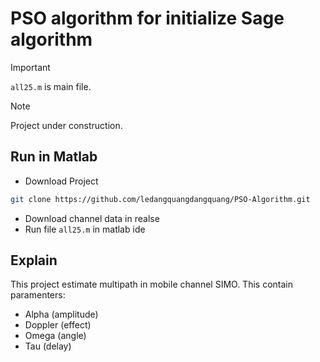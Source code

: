 # PSO algorithm for initialize Sage algorithm

> [!IMPORTANT]
> `all25.m` is main file.

> [!NOTE]
> Project under construction.

## Run in Matlab 
- Download Project
```bash
git clone https://github.com/ledangquangdangquang/PSO-Algorithm.git
```
- Download channel data in realse
- Run file `all25.m` in matlab ide


## Explain 
This project estimate multipath in mobile channel SIMO. This contain paramenters:
- Alpha (amplitude)
- Doppler (effect)
- Omega (angle)
- Tau (delay)
